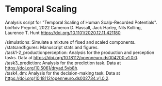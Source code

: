 # Temporal Scaling  

Analysis script for "Temporal Scaling of Human Scalp-Recorded Potentials".
bioRxiv Preprint, 2022
Cameron D. Hassall, Jack Harley, Nils Kolling, Laurence T. Hunt
https://doi.org/10.1101/2020.12.11.421180

/simulations: Simulate a mixture of fixed and scaled components.  
/statsandfigures: Manuscript stats and figures.  
/task1-2_productionperception: Analysis for the production and perception tasks. Data at https://doi.org/10.18112/openneuro.ds004200.v1.0.0.   
/task3_prediction: Analysis for the prediction task. Data at https://doi.org/10.5061/dryad.5vb8h.  
/task4_dm: Analysis for the decision-making task. Data at https://doi.org/10.18112/openneuro.ds002734.v1.0.2.
